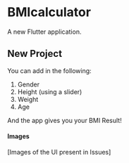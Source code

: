 # BMIcalculator

A new Flutter application.

## New Project

You can add in the following: 
1. Gender
2. Height (using a slider)
3. Weight 
4. Age 

And the app gives you your BMI Result!


#### Images

[Images of the UI present in Issues]
